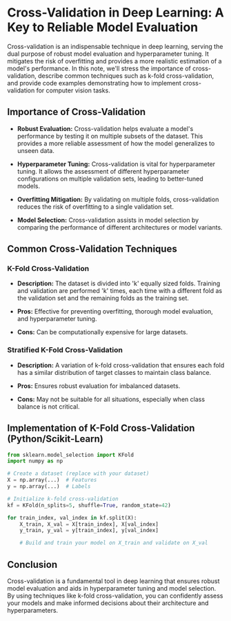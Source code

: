 
# Cross-Validation in Deep Learning: A Key to Reliable Model Evaluation

Cross-validation is an indispensable technique in deep learning, serving the dual purpose of robust model evaluation and hyperparameter tuning. It mitigates the risk of overfitting and provides a more realistic estimation of a model's performance. In this note, we'll stress the importance of cross-validation, describe common techniques such as k-fold cross-validation, and provide code examples demonstrating how to implement cross-validation for computer vision tasks.

## Importance of Cross-Validation

- **Robust Evaluation:** Cross-validation helps evaluate a model's performance by testing it on multiple subsets of the dataset. This provides a more reliable assessment of how the model generalizes to unseen data.

- **Hyperparameter Tuning:** Cross-validation is vital for hyperparameter tuning. It allows the assessment of different hyperparameter configurations on multiple validation sets, leading to better-tuned models.

- **Overfitting Mitigation:** By validating on multiple folds, cross-validation reduces the risk of overfitting to a single validation set.

- **Model Selection:** Cross-validation assists in model selection by comparing the performance of different architectures or model variants.

## Common Cross-Validation Techniques

### K-Fold Cross-Validation

- **Description:** The dataset is divided into 'k' equally sized folds. Training and validation are performed 'k' times, each time with a different fold as the validation set and the remaining folds as the training set.

- **Pros:** Effective for preventing overfitting, thorough model evaluation, and hyperparameter tuning.

- **Cons:** Can be computationally expensive for large datasets.

### Stratified K-Fold Cross-Validation

- **Description:** A variation of k-fold cross-validation that ensures each fold has a similar distribution of target classes to maintain class balance.

- **Pros:** Ensures robust evaluation for imbalanced datasets.

- **Cons:** May not be suitable for all situations, especially when class balance is not critical.

## Implementation of K-Fold Cross-Validation (Python/Scikit-Learn)

```python
from sklearn.model_selection import KFold
import numpy as np

# Create a dataset (replace with your dataset)
X = np.array(...)  # Features
y = np.array(...)  # Labels

# Initialize k-fold cross-validation
kf = KFold(n_splits=5, shuffle=True, random_state=42)

for train_index, val_index in kf.split(X):
    X_train, X_val = X[train_index], X[val_index]
    y_train, y_val = y[train_index], y[val_index]

    # Build and train your model on X_train and validate on X_val
```

## Conclusion

Cross-validation is a fundamental tool in deep learning that ensures robust model evaluation and aids in hyperparameter tuning and model selection. By using techniques like k-fold cross-validation, you can confidently assess your models and make informed decisions about their architecture and hyperparameters.
